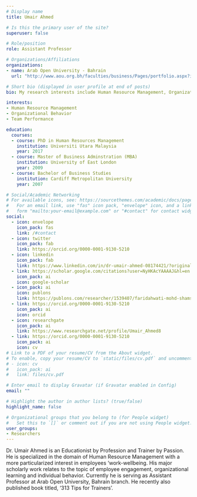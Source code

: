 ```yaml
---
# Display name
title: Umair Ahmed

# Is this the primary user of the site?
superuser: false

# Role/position
role: Assistant Professor

# Organizations/Affiliations
organizations:
- name: Arab Open University - Bahrain
  url: "http://www.aou.org.bh/faculties/business/Pages/portfolio.aspx?iid=97"

# Short bio (displayed in user profile at end of posts)
bio: My research interests include Human Resource Management, Organizational Behavior and Team Performance

interests:
- Human Resource Management
- Organizational Behavior
- Team Performance

education:
  courses:
  - course: PhD in Human Resources Management
    institution: Universiti Utara Malaysia
    year: 2017
  - course: Master of Business Adminstration (MBA)
    institution: University of East London
    year: 2009
  - course: Bachelor of Business Studies
    institution: Cardiff Metropolitan University
    year: 2007

# Social/Academic Networking
# For available icons, see: https://sourcethemes.com/academic/docs/page-builder/#icons
#   For an email link, use "fas" icon pack, "envelope" icon, and a link in the
#   form "mailto:your-email@example.com" or "#contact" for contact widget.
social:
  - icon: envelope
    icon_pack: fas
    link: /#contact
  - icon: twitter
    icon_pack: fab
    link: https://orcid.org/0000-0001-9130-5210
  - icon: linkedin
    icon_pack: fab
    link: https://www.linkedin.com/in/dr-umair-ahmed-08174421/?originalSubdomain=bh
  - link: https://scholar.google.com/citations?user=NyHKAcYAAAAJ&hl=en
    icon_pack: ai
    icon: google-scholar
  - icon_pack: ai
    icon: publons
    link: https://publons.com/researcher/1539407/faridahwati-mohd-shamsudin/
  - link: https://orcid.org/0000-0001-9130-5210
    icon_pack: ai
    icon: orcid
  - icon: researchgate
    icon_pack: ai
    link: https://www.researchgate.net/profile/Umair_Ahmed8
  - link: https://orcid.org/0000-0001-9130-5210
    icon_pack: ai
    icon: cv
# Link to a PDF of your resume/CV from the About widget.
# To enable, copy your resume/CV to `static/files/cv.pdf` and uncomment the lines below.
# - icon: cv
#   icon_pack: ai
#   link: files/cv.pdf

# Enter email to display Gravatar (if Gravatar enabled in Config)
email: ""

# Highlight the author in author lists? (true/false)
highlight_name: false

# Organizational groups that you belong to (for People widget)
#   Set this to `[]` or comment out if you are not using People widget.
user_groups:
- Researchers
---
```


<div class=text-justify>  Dr. Umair Ahmed is an Educationist by Profession and Trainer by Passion. He is specialized in the domain of Human Resource Management with a more particularized interest in employees ‘work-wellbeing. His major scholarly work relates to the topic of employee engagement, organizational learning and individual behavior. Currently he is serving as Assistant Professor at Arab Open University, Bahrain branch. He recently also published book titled, ‘313 Tips for Trainers’. </div>
